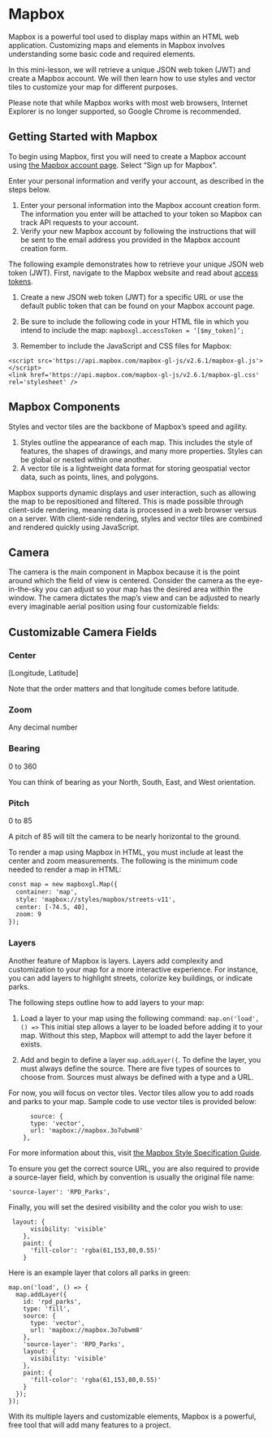# Mapbox

Mapbox is a powerful tool used to display maps within an HTML web application. Customizing maps and elements in Mapbox involves understanding some basic code and required elements.

In this mini-lesson, we will retrieve a unique JSON web token (JWT) and create a Mapbox account. We will then learn how to use styles and vector tiles to customize your map for different purposes.

Please note that while Mapbox works with most web browsers, Internet Explorer is no longer supported, so Google Chrome is recommended.

## Getting Started with Mapbox

To begin using Mapbox, first you will need to create a Mapbox account using [the Mapbox account page](https://account.mapbox.com/auth/signin/?route-to=%22https://account.mapbox.com/%22). Select “Sign up for Mapbox”.

Enter your personal information and verify your account, as described in the steps below.

1. Enter your personal information into the Mapbox account creation form. The information you enter will be attached to your token so Mapbox can track API requests to your account.
2. Verify your new Mapbox account by following the instructions that will be sent to the email address you provided in the Mapbox account creation form.

The following example demonstrates how to retrieve your unique JSON web token (JWT). First, navigate to the Mapbox website and read about [access tokens](https://account.mapbox.com/auth/signin/?route-to=%22https://account.mapbox.com/%22).

1. Create a new JSON web token (JWT) for a specific URL or use the default public token that can be found on your Mapbox account page.
2. Be sure to include the following code in your HTML file in which you intend to include the map:
`mapboxgl.accessToken = ‘[$my_token]’;`

3. Remember to include the JavaScript and CSS files for Mapbox:
```
<script src='https://api.mapbox.com/mapbox-gl-js/v2.6.1/mapbox-gl.js'></script>
<link href='https://api.mapbox.com/mapbox-gl-js/v2.6.1/mapbox-gl.css' rel='stylesheet' />
```
## Mapbox Components

Styles and vector tiles are the backbone of Mapbox’s speed and agility.

1. Styles outline the appearance of each map. This includes the style of features, the shapes of drawings, and many more properties. Styles can be global or nested within one another.
2. A vector tile is a lightweight data format for storing geospatial vector data, such as points, lines, and polygons.

Mapbox supports dynamic displays and user interaction, such as allowing the map to be repositioned and filtered. This is made possible through client-side rendering, meaning data is processed in a web browser versus on a server. With client-side rendering, styles and vector tiles are combined and rendered quickly using JavaScript.

## Camera

The camera is the main component in Mapbox because it is the point around which the field of view is centered. Consider the camera as the eye-in-the-sky you can adjust so your map has the desired area within the window. The camera dictates the map’s view and can be adjusted to nearly every imaginable aerial position using four customizable fields:

## Customizable Camera Fields

### Center

[Longitude, Latitude]

Note that the order matters and that longitude comes before latitude.

### Zoom

Any decimal number

### Bearing

0 to 360

You can think of bearing as your North, South, East, and West orientation.

### Pitch

0 to 85

A pitch of 85 will tilt the camera to be nearly horizontal to the ground.

To render a map using Mapbox in HTML, you must include at least the center and zoom measurements. The following is the minimum code needed to render a map in HTML:
``` HTML
const map = new mapboxgl.Map({
  container: 'map',
  style: 'mapbox://styles/mapbox/streets-v11',
  center: [-74.5, 40],
  zoom: 9
});
```
### Layers

Another feature of Mapbox is layers. Layers add complexity and customization to your map for a more interactive experience. For instance, you can add layers to highlight streets, colorize key buildings, or indicate parks.

The following steps outline how to add layers to your map:

1. Load a layer to your map using the following command:
`map.on('load', () =>`
This initial step allows a layer to be loaded before adding it to your map. Without this step, Mapbox will attempt to add the layer before it exists.

2. Add and begin to define a layer `map.addLayer({`.
To define the layer, you must always define the source. There are five types of sources to choose from. Sources must always be defined with a type and a URL.

For now, you will focus on vector tiles. Vector tiles allow you to add roads and parks to your map. Sample code to use vector tiles is provided below:
```
      source: {
      type: 'vector',
      url: 'mapbox://mapbox.3o7ubwm8'
    },
```
For more information about this, visit [the Mapbox Style Specification Guide](https://docs.mapbox.com/mapbox-gl-js/style-spec/sources/#vector).

To ensure you get the correct source URL, you are also required to provide a source-layer field, which by convention is usually the original file name:

`'source-layer': 'RPD_Parks',`

Finally, you will set the desired visibility and the color you wish to use:
```
 layout: {
      visibility: 'visible'
    },
    paint: {
      'fill-color': 'rgba(61,153,80,0.55)'
    } 
```
Here is an example layer that colors all parks in green:
```
map.on('load', () => {
  map.addLayer({
    id: 'rpd_parks',
    type: 'fill',
    source: {
      type: 'vector',
      url: 'mapbox://mapbox.3o7ubwm8'
    },
    'source-layer': 'RPD_Parks',
    layout: {
      visibility: 'visible'
    },
    paint: {
      'fill-color': 'rgba(61,153,80,0.55)'
    }
  });
});
```
With its multiple layers and customizable elements, Mapbox is a powerful, free tool that will add many features to a project.
